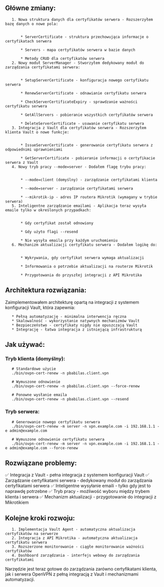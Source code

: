    ## Główne zmiany:

       1. Nowa struktura danych dla certyfikatów serwera - Rozszerzyłem bazę danych o nowe pola:


           * ServerCertificate - struktura przechowująca informacje o certyfikatach serwera

           * Servers - mapa certyfikatów serwera w bazie danych

           * Metody CRUD dla certyfikatów serwera
       2. Nowy moduł ServerManager - Stworzyłem dedykowany moduł do zarządzania certyfikatami serwera:


           * SetupServerCertificate - konfiguracja nowego certyfikatu serwera

           * RenewServerCertificate - odnawianie certyfikatu serwera

           * CheckServerCertificateExpiry - sprawdzanie ważności certyfikatu serwera

           * GetAllServers - pobieranie wszystkich certyfikatów serwera

           * DeleteServerCertificate - usuwanie certyfikatu serwera
       3. Integracja z Vault dla certyfikatów serwera - Rozszerzyłem klienta Vault o nowe funkcje:


           * IssueServerCertificate - generowanie certyfikatu serwera z odpowiednimi uprawnieniami

           * GetServerCertificate - pobieranie informacji o certyfikacie serwera z Vault
       4. Nowy tryb pracy --mode=server - Dodałem flagę trybu pracy:


           * --mode=client (domyślny) - zarządzanie certyfikatami klienta

           * --mode=server - zarządzanie certyfikatami serwera

           * --mikrotik-ip - adres IP routera Mikrotik (wymagany w trybie serwera)
       5. Inteligentne zarządzanie emailami - Aplikacja teraz wysyła emaile tylko w określonych przypadkach:


           * Gdy certyfikat został odnowiony

           * Gdy użyto flagi --resend

           * Nie wysyła emaila przy każdym uruchomieniu
       6. Mechanizm aktualizacji certyfikatu serwera - Dodałem logikę do:


           * Wykrywania, gdy certyfikat serwera wymaga aktualizacji

           * Informowania o potrzebie aktualizacji na routerze Mikrotik

           * Przygotowania do przyszłej integracji z API Mikrotika

   ## Architektura rozwiązania:

   Zaimplementowałem architekturę opartą na integracji z systemem konfiguracji Vault, która zapewnia:

       * Pełną automatyzację - minimalna interwencja ręczna
       * Skalowalność - wykorzystanie natywnych mechanizmów Vault
       * Bezpieczeństwo - certyfikaty nigdy nie opuszczają Vault
       * Integrację - łatwa integracja z istniejącą infrastrukturą

   ## Jak używać:

   ### Tryb klienta (domyślny):

       # Standardowe użycie
       ./bin/ovpn-cert-renew -n pbabilas.client.vpn

       # Wymuszone odnowienie
       ./bin/ovpn-cert-renew -n pbabilas.client.vpn --force-renew

       # Ponowne wysłanie emaila
       ./bin/ovpn-cert-renew -n pbabilas.client.vpn --resend

   ### Tryb serwera:

       # Generowanie nowego certyfikatu serwera
       ./bin/ovpn-cert-renew -m server -n vpn.example.com -i 192.168.1.1 -e admin@example.com

       # Wymuszone odnowienie certyfikatu serwera
       ./bin/ovpn-cert-renew -m server -n vpn.example.com -i 192.168.1.1 -e admin@example.com --force-renew

   ## Rozwiązane problemy:

   ✅ Integracja z Vault - pełna integracja z systemem konfiguracji Vault
   ✅ Zarządzanie certyfikatami serwera - dedykowany moduł do zarządzania certyfikatami serwera
   ✅ Inteligentne wysyłanie emaili - tylko gdy jest to naprawdę potrzebne
   ✅ Tryb pracy - możliwość wyboru między trybem klienta i serwera
   ✅ Mechanizm aktualizacji - przygotowanie do integracji z Mikrotikiem

   ## Kolejne kroki rozwoju:

       1. Implementacja Vault Agent - automatyczna aktualizacja certyfikatów na serwerze
       2. Integracja z API Mikrotika - automatyczna aktualizacja certyfikatu serwera
       3. Rozszerzone monitorowanie - ciągłe monitorowanie ważności certyfikatów
       4. Dashboard zarządzania - interfejs webowy do zarządzania certyfikatami

   Narzędzie jest teraz gotowe do zarządzania zarówno certyfikatami klienta, jak i serwera OpenVPN z pełną integracją z Vault i mechanizmami automatyzacji.
